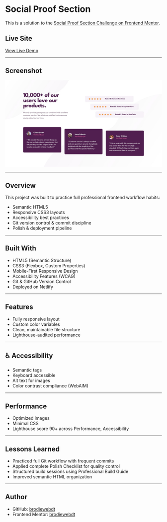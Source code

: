 # Social Proof Section

This is a solution to the [Social Proof Section Challenge on Frontend Mentor](https://www.frontendmentor.io/challenges/social-proof-section-6e0qTv_bA).

## Live Site

[View Live Demo](https://graceful-tarsier-7fd1e0.netlify.app/)

---

## Screenshot

![Design preview for the Social proof section coding challenge](./design/desktop-design.jpg)

---

## Overview

This project was built to practice full professional frontend workflow habits:

- Semantic HTML5
- Responsive CSS3 layouts
- Accessibility best practices
- Git version control & commit discipline
- Polish & deployment pipeline

---

## Built With

- HTML5 (Semantic Structure)
- CSS3 (Flexbox, Custom Properties)
- Mobile-First Responsive Design
- Accessibility Features (WCAG)
- Git & GitHub Version Control
- Deployed on Netlify

---

## Features

- Fully responsive layout
- Custom color variables
- Clean, maintainable file structure
- Lighthouse-audited performance

---

## ♿ Accessibility

- Semantic tags
- Keyboard accessible
- Alt text for images
- Color contrast compliance (WebAIM)

---

## Performance

- Optimized images
- Minimal CSS
- Lighthouse score 90+ across Performance, Accessibility

---

## Lessons Learned

- Practiced full Git workflow with frequent commits
- Applied complete Polish Checklist for quality control
- Structured build sessions using Professional Build Guide
- Improved semantic HTML organization

---

## Author

- GitHub: [brodiewebdt](https://github.com/brodiewebdt)
- Frontend Mentor: [brodiewebdt](https://www.frontendmentor.io/profile/brodiewebdt)
